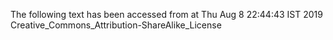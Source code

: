 The following text has been accessed from at Thu Aug 8 22:44:43 IST 2019
Creative_Commons_Attribution-ShareAlike_License
